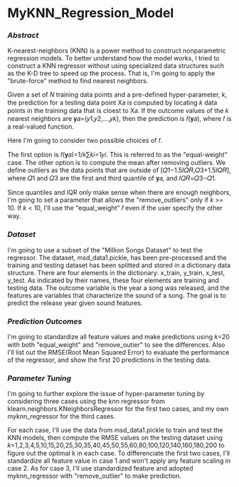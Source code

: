 # MyKNN_Regression_Model
### *Abstract*
 K-nearest-neighbors (KNN) is a power method to construct nonparametric regression models. To better understand how the model works, I tried to  construct a KNN regressor without using specialized data structures such as the K-D tree to speed up the process. That is, I'm going to apply the "brute-force" method to find nearest neighbors.
 
 Given a set of 𝑁 training data points and a pre-defined hyper-parameter, k, the prediction for a testing data point X𝑎 is computed by locating  𝑘 data points in the training data that is cloest to X𝑎. If the outcome values of the 𝑘 nearest neighbors are  𝐲𝑎={𝑦1,𝑦2,...,𝑦𝑘}, then the   prediction is 𝑓(𝐲𝑎), where 𝑓 is a real-valued function. 
 
 Here I'm going to consider two possible choices of 𝑓. 
 
 The first option is 𝑓(𝐲𝑎)=1/𝑘∑𝑘𝑖=1𝑦𝑖. This is referred to as the "equal-weight" case. 
 The other option is to compute the mean after removing outliers. We define outliers as the data points that are outside of  [𝑄1−1.5𝐼𝑄𝑅,𝑄3+1.5𝐼𝑄𝑅], where 𝑄1 and 𝑄3 are the first and third quantile of 𝐲𝑎, and 𝐼𝑄𝑅=𝑄3−𝑄1.
 
 Since quantiles and IQR only make sense when there are enough neighbors, I'm going to set a parameter that allows the "remove_outliers" only if 𝑘 >= 10. If 𝑘 < 10, I'll use the "equal_weight" 𝑓 even if the user specify the other way.
 
###  *Dataset*
 I'm going to use a subset of the "Million Songs Dataset" to test the regressor. The dataset, msd_data1.pickle, has been pre-processed and the training and testing dataset has been splitted and stored in a dictionary data structure. There are four elements in the dictionary: x_train, y_train, x_test, y_test. As indicated by their names, these four elements are training and testing data. The outcome variable is the year a song was released, and the features are variables that characterize the sound of a song. The goal is to predict the release year given sound features.

###  *Prediction Outcomes*
 I'm going to standardize all feature values and make predictions using 𝑘=20 with both "equal_weight" and "remove_outier" to see the differences. Also I'll list out the RMSE(Root Mean Squared Error) to evaluate the performance of the regressor, and show the first 20 predictions in the testing data.
 
###  *Parameter Tuning*
  I'm going to further explore the issue of hyper-parameter tuning by considering three cases using the knn regressor from klearn.neighbors.KNeighborsRegressor for the first two cases, and my own myknn_regressor for the third cases.

  For each case, I'll use the data from msd_data1.pickle to train and test the KNN models, then compute the RMSE values on the testing dataset using 𝑘=1,2,3,4,5,10,15,20,25,30,35,40,45,50,55,60,80,100,120,140,160,180,200 to figure out the optimal k in each case. To differenciate the first two cases, I'll standardize all feature value in case 1 and won't apply any feature scaling in case 2. As for case 3, I'll use standardized feature and adopted myknn_regressor with "remove_outlier" to make prediction.

